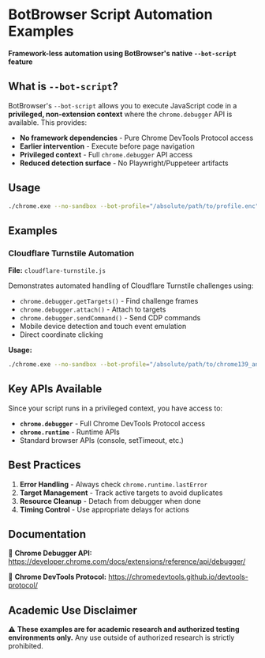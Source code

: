 # BotBrowser Script Automation Examples

**Framework-less automation using BotBrowser's native `--bot-script` feature**

## What is `--bot-script`?

BotBrowser's `--bot-script` allows you to execute JavaScript code in a **privileged, non-extension context** where the `chrome.debugger` API is available. This provides:

- **No framework dependencies** - Pure Chrome DevTools Protocol access
- **Earlier intervention** - Execute before page navigation
- **Privileged context** - Full `chrome.debugger` API access
- **Reduced detection surface** - No Playwright/Puppeteer artifacts

## Usage

```bash
./chrome.exe --no-sandbox --bot-profile="/absolute/path/to/profile.enc" --bot-script="your-script.js"
```

## Examples

### Cloudflare Turnstile Automation
**File:** `cloudflare-turnstile.js`

Demonstrates automated handling of Cloudflare Turnstile challenges using:
- `chrome.debugger.getTargets()` - Find challenge frames
- `chrome.debugger.attach()` - Attach to targets
- `chrome.debugger.sendCommand()` - Send CDP commands
- Mobile device detection and touch event emulation
- Direct coordinate clicking

**Usage:**
```bash
./chrome.exe --no-sandbox --bot-profile="/absolute/path/to/chrome139_android.enc" --bot-script="cloudflare-turnstile.js"
```

## Key APIs Available

Since your script runs in a privileged context, you have access to:

- **`chrome.debugger`** - Full Chrome DevTools Protocol access
- **`chrome.runtime`** - Runtime APIs
- Standard browser APIs (console, setTimeout, etc.)

## Best Practices

1. **Error Handling** - Always check `chrome.runtime.lastError`
2. **Target Management** - Track active targets to avoid duplicates
3. **Resource Cleanup** - Detach from debugger when done
4. **Timing Control** - Use appropriate delays for actions

## Documentation

📖 **Chrome Debugger API:** https://developer.chrome.com/docs/extensions/reference/api/debugger/

📖 **Chrome DevTools Protocol:** https://chromedevtools.github.io/devtools-protocol/

## Academic Use Disclaimer

⚠️ **These examples are for academic research and authorized testing environments only.** Any use outside of authorized research is strictly prohibited.